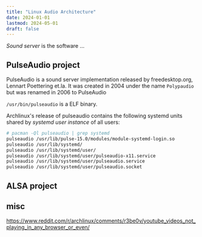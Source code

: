 ```yaml
---
title: "Linux Audio Architecture"
date: 2024-01-01
lastmod: 2024-05-01
draft: false
---
```


*Sound server* is the software  ...

## PulseAudio project

PulseAudio is a sound server implementation released by freedesktop.org, Lennart Poettering et.la. It was created in 2004 under the name `Polypaudio` but was renamed in 2006 to PulseAudio

`/usr/bin/pulseaudio` is a ELF binary.

Archlinux's release of pulseaudio contains the following systemd units shared by *systemd user instance* of all users: 

```sh
# pacman -Ql pulseaudio | grep systemd
pulseaudio /usr/lib/pulse-15.0/modules/module-systemd-login.so
pulseaudio /usr/lib/systemd/
pulseaudio /usr/lib/systemd/user/
pulseaudio /usr/lib/systemd/user/pulseaudio-x11.service
pulseaudio /usr/lib/systemd/user/pulseaudio.service
pulseaudio /usr/lib/systemd/user/pulseaudio.socket
```

## ALSA project

## misc

https://www.reddit.com/r/archlinux/comments/r3be0v/youtube_videos_not_playing_in_any_browser_or_even/